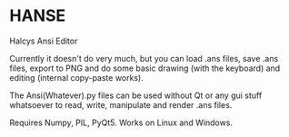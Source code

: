 # HANSE
Halcys Ansi Editor

Currently it doesn't do very much, but you can load .ans files, save .ans files, export to PNG and do some basic drawing (with the keyboard) and editing (internal copy-paste works).

The Ansi(Whatever).py files can be used without Qt or any gui stuff whatsoever to read, write, manipulate and render .ans files.

Requires Numpy, PIL, PyQt5. Works on Linux and Windows.

